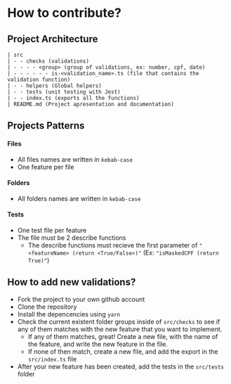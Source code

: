 # How to contribute?

## Project Architecture

```
| src
| - - checks (validations)
| - - - - <group> (group of validations, ex: number, cpf, date)
| - - - - - - is-<validation_name>.ts (file that contains the validation function)
| - - helpers (Global helpers)
| - - tests (unit testing with Jest)
| - - index.ts (exports all the functions)
| README.md (Project apresentation and documentation)
```

## Projects Patterns

#### Files

- All files names are written in `kebab-case`
- One feature per file

#### Folders

- All folders names are written in `kebab-case`

#### Tests

- One test file per feature
- The file must be 2 describe functions
  - The describe functions must recieve the first parameter of `"<featureName> (return <True/False>)"` (Ex: `"isMaskedCPF (return True)"`)

## How to add new validations?

- Fork the project to your own github account
- Clone the repository
- Install the depencencies using `yarn`
- Check the current existent folder groups inside of `src/checks` to see if any of them matches with the new feature that you want to implement.
  - If any of them matches, great! Create a new file, with the name of the feature, and write the new feature in the file.
  - If none of then match, create a new file, and add the export in the `src/index.ts` file
- After your new feature has been created, add the tests in the `src/tests` folder
